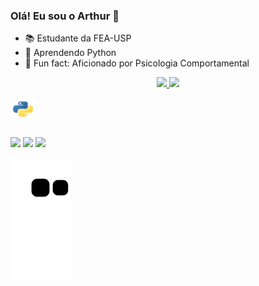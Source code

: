 ### Olá! Eu sou o Arthur 👋


- 📚 Estudante da FEA-USP
- 🐍 Aprendendo Python
- 🧠 Fun fact: Aficionado por Psicologia Comportamental

<div align="center">
  <a href="https://github.com/Thurz-L">
  <img height="180em" src="https://github-readme-stats.vercel.app/api?username=Thurz-L&show_icons=true&theme=dark&include_all_commits=true&count_private=true"/>
  <img height="180em" src="https://github-readme-stats.vercel.app/api/top-langs/?username=Thurz-L&layout=compact&langs_count=16&theme=dark"/>
</div>
<div style="display: inline_block"><br>
  <img align="center" alt="Arthur-Python" height="30" width="40" src="https://raw.githubusercontent.com/devicons/devicon/master/icons/python/python-original.svg">


  
  ##
 
<div> 
  <a href = "arthur.l@usp.br"><img src="https://img.shields.io/badge/-Gmail-%23333?style=for-the-badge&logo=gmail&logoColor=white" target="_blank"></a>
  <a href="https://www.instagram.com/thurz__a/" target="_blank"><img src="https://img.shields.io/badge/-Instagram-%23E4405F?style=for-the-badge&logo=instagram&logoColor=white" target="_blank"></a>
  <a href="https://www.linkedin.com/in/arthur41185a/" target="_blank"><img src="https://img.shields.io/badge/-LinkedIn-%230077B5?style=for-the-badge&logo=linkedin&logoColor=white" target="_blank"></a> 
 
  ![Snake animation](https://github.com/Thurz-L/Thurz-L/blob/output/github-contribution-grid-snake.svg)
 
</div>
